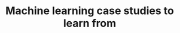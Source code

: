 ---
type: 'link'
title: 'Machine learning case studies to learn from'
tldr: ''
pubDate: 'Dec 5 2023'
tags: ['machine learning']
url: 'https://www.evidentlyai.com/ml-system-design'
---